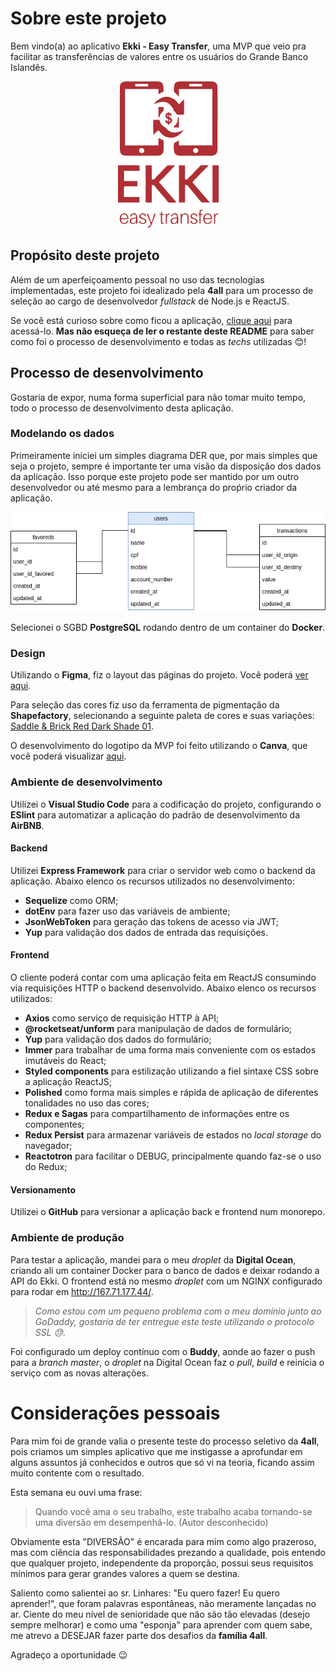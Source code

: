 # Sobre este projeto

Bem vindo(a) ao aplicativo **Ekki - Easy Transfer**, uma MVP que veio pra facilitar as transferências de valores entre os usuários do Grande Banco Islandês.

<p align="center">
  <img src="./ekki.png">
</p>

## Propósito deste projeto

Além de um aperfeiçoamento pessoal no uso das tecnologias implementadas, este projeto foi idealizado pela **4all** para um processo de seleção ao cargo de desenvolvedor _fullstack_ de Node.js e ReactJS.

Se você está curioso sobre como ficou a aplicação, <a href="http://167.71.177.44" target="_blank">clique aqui</a> para acessá-lo. **Mas não esqueça de ler o restante deste README** para saber como foi o processo de desenvolvimento e todas as _techs_ utilizadas 😊!

## Processo de desenvolvimento

Gostaria de expor, numa forma superficial para não tomar muito tempo, todo o processo de desenvolvimento desta aplicação.

### Modelando os dados

Primeiramente iniciei um simples diagrama DER que, por mais simples que seja o projeto, sempre é importante ter uma visão da disposição dos dados da aplicação. Isso porque este projeto pode ser mantido por um outro desenvolvedor ou até mesmo para a lembrança do proṕrio criador da aplicação.

![der](./der.png)

Selecionei o SGBD **PostgreSQL** rodando dentro de um container do **Docker**.

### Design

Utilizando o **Figma**, fiz o layout das páginas do projeto. Você poderá <a href="https://www.figma.com/file/gnyR14MsiygWP2kZJPbOvI/Ekki?node-id=0%3A1" target="_blank">ver aqui</a>.

Para seleção das cores fiz uso da ferramenta de pigmentação da **Shapefactory**, selecionando a seguinte paleta de cores e suas variações: <a href="https://pigment.shapefactory.co/?s=2&a=513026&b=c23949" target="_blank">Saddle & Brick Red Dark Shade 01</a>.

O desenvolvimento do logotipo da MVP foi feito utilizando o **Canva**, que você poderá visualizar <a href="https://www.canva.com/design/DADmiWGscH4/lVPKPhhTA68Z08j4f-2KPw/view?utm_content=DADmiWGscH4&utm_campaign=designshare&utm_medium=link&utm_source=sharebutton" target="_blank">aqui</a>.

### Ambiente de desenvolvimento

Utilizei o **Visual Studio Code** para a codificação do projeto, configurando o **ESlint** para automatizar a aplicação do padrão de desenvolvimento da **AirBNB**.

#### Backend

Utilizei **Express Framework** para criar o servidor web como o backend da aplicação. Abaixo elenco os recursos utilizados no desenvolvimento:

- **Sequelize** como ORM;
- **dotEnv** para fazer uso das variáveis de ambiente;
- **JsonWebToken** para geração das tokens de acesso via JWT;
- **Yup** para validação dos dados de entrada das requisições.

#### Frontend

O cliente poderá contar com uma aplicação feita em ReactJS consumindo via requisições HTTP o backend desenvolvido. Abaixo elenco os recursos utilizados:

- **Axios** como serviço de requisição HTTP à API;
- **@rocketseat/unform** para manipulação de dados de formulário;
- **Yup** para validação dos dados do formulário;
- **Immer** para trabalhar de uma forma mais conveniente com os estados imutáveis do React;
- **Styled components** para estilização utilizando a fiel sintaxe CSS sobre a aplicação ReactJS;
- **Polished** como forma mais simples e rápida de aplicação de diferentes tonalidades no uso das cores;
- **Redux e Sagas** para compartilhamento de informações entre os componentes;
- **Redux Persist** para armazenar variáveis de estados no _local storage_ do navegador;
- **Reactotron** para facilitar o DEBUG, principalmente quando faz-se o uso do Redux;

#### Versionamento

Utilizei o **GitHub** para versionar a aplicação back e frontend num monorepo.

### Ambiente de produção

Para testar a aplicação, mandei para o meu _droplet_ da **Digital Ocean**, criando ali um container Docker para o banco de dados e deixar rodando a API do Ekki. O frontend está no mesmo _droplet_ com um NGINX configurado para rodar em http://167.71.177.44/.

> _Como estou com um pequeno problema com o meu domínio junto ao GoDaddy, gostaria de ter entregue este teste utilizando o protocolo SSL 😓._

Foi configurado um deploy contínuo com o **Buddy**, aonde ao fazer o push para a _branch master_, o _droplet_ na Digital Ocean faz o _pull_, _build_ e reinicia o serviço com as novas alterações.

# Considerações pessoais

Para mim foi de grande valia o presente teste do processo seletivo da **4all**, pois criamos um simples aplicativo que me instigasse a aprofundar em alguns assuntos já conhecidos e outros que só vi na teoria, ficando assim muito contente com o resultado.

Esta semana eu ouvi uma frase:

> Quando você ama o seu trabalho, este trabalho acaba tornando-se uma diversão em desempenhá-lo. (Autor desconhecido)

Obviamente esta "DIVERSÃO" é encarada para mim como algo prazeroso, mas com ciência das responsabilidades prezando a qualidade, pois entendo que qualquer projeto, independente da proporção, possui seus requisitos mínimos para gerar grandes valores a quem se destina.

Saliento como salientei ao sr. Linhares: "Eu quero fazer! Eu quero aprender!", que foram palavras espontâneas, não meramente lançadas no ar. Ciente do meu nível de senioridade que não são tão elevadas (desejo sempre melhorar) e como uma "esponja" para aprender com quem sabe, me atrevo a DESEJAR fazer parte dos desafios da **família 4all**.

Agradeço a oportunidade 😉
